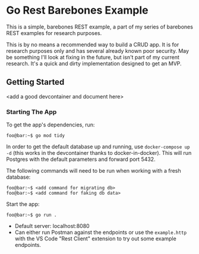 # Go Rest Barebones Example

This is a simple, barebones REST example, a part of my series of barebones REST examples for research purposes.

This is by no means a recommended way to build a CRUD app. It is for research purposes only and has
several already known poor security. May be something I'll look at fixing in the future, but
isn't part of my current research. It's a quick and dirty implementation designed to get an MVP.

## Getting Started

\<add a good devcontainer and document here\>

### Starting The App

To get the app's dependencies, run:

```console
foo@bar:~$ go mod tidy
```

In order to get the default database up and running, use `docker-compose up -d` (this works in the devcontainer thanks to
docker-in-docker). This will run Postgres with the default parameters and forward port 5432.

The following commands will need to be run when working with a fresh database:

```console
foo@bar:~$ <add command for migrating db>
foo@bar:~$ <add command for faking db data>
```

<!--This will run the current migrations and seed the database with Faker data.-->

Start the app:

```
foo@bar:~$ go run .
```

- Default server: localhost:8080
- Can either run Postman against the endpoints or use the `example.http` with the VS Code "Rest Client" extension to try out some example endpoints.
